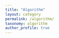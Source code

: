 ```yaml
---
title: "Algorithm"
layout: category
permalink: /algorithm/
taxonomy: algorithm
author_profile: true
---
```

